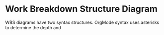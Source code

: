 # Work Breakdown Structure Diagram

WBS diagrams have two syntax structures. OrgMode syntax uses asterisks to determine the depth and&#x20;
